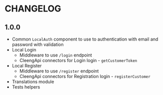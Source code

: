 # CHANGELOG

## 1.0.0

- Common `LocalAuth` component to use to authentication with email and password with validation
- Local Login
  - Middleware to use `/login` endpoint
  - CleengApi connectors for Login login - `getCustomerToken`
- Local Register
  - Middleware to use `/register` endpoint
  - CleengApi connectors for Registration login - `registerCustomer`
- Translations module
- Tests helpers
